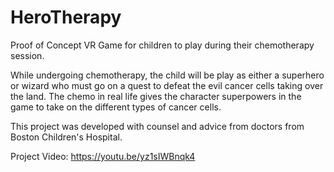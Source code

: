 # HeroTherapy
Proof of Concept VR Game for children to play during their chemotherapy session.

While undergoing chemotherapy, the child will be play as either a superhero or wizard who must go on a quest to defeat the evil cancer cells taking over the land. The chemo in real life gives the character superpowers in the game to take on the different types of cancer cells. 

This project was developed with counsel and advice from doctors from Boston Children's Hospital.

Project Video: https://youtu.be/yz1sIWBnqk4
